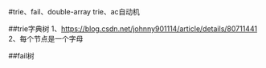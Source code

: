 #trie、fail、double-array trie、ac自动机

##trie字典树
1、https://blog.csdn.net/johnny901114/article/details/80711441
2、每个节点是一个字母

##fail树
